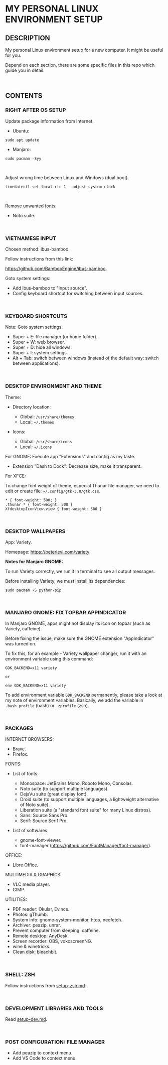 # MY PERSONAL LINUX ENVIRONMENT SETUP

## DESCRIPTION

My personal Linux environment setup for a new computer. It might be useful for you.

Depend on each section, there are some specific files in this repo which guide you in detail.

&nbsp;

## CONTENTS

### RIGHT AFTER OS SETUP

Update package information from Internet.

- Ubuntu:

```shell
sudo apt update
```

- Manjaro:

```shell
sudo pacman -Syy
```

&nbsp;

Adjust wrong time between Linux and Windows (dual boot).

```shell
timedatectl set-local-rtc 1 --adjust-system-clock
```

&nbsp;

Remove unwanted fonts:

- Noto suite.

&nbsp;

### VIETNAMESE INPUT

Chosen method: ibus-bamboo.

Follow instructions from this link:

<https://github.com/BambooEngine/ibus-bamboo>.

Goto system settings:

- Add ibus-bamboo to "input source".
- Config keyboard shortcut for switching between input sources.

&nbsp;

### KEYBOARD SHORTCUTS

Note: Goto system settings.

- Super + E: file manager (or home folder).
- Super + W: web browser.
- Super + D: hide all windows.
- Super + I: system settings.
- Alt + Tab: switch between windows (instead of the default way: switch between applications).

&nbsp;

### DESKTOP ENVIRONMENT AND THEME

Theme:

- Directory location:
  - Global: ```/usr/share/themes```
  - Local: ```~/.themes```

- Icons:
  - Global: ```/usr/share/icons```
  - Local: ```~/.icons```

For GNOME: Execute app "Extensions" and config as my taste.

- Extension "Dash to Dock": Decrease size, make it transparent.

For XFCE:

To change font weight of theme, especial Thunar file manager, we need to edit or create file: ```~/.config/gtk-3.0/gtk.css```.

```text
* { font-weight: 500; }
.thunar * { font-weight: 500 }
XfdesktopIconView.view { font-weight: 500 }
```

&nbsp;

### DESKTOP WALLPAPERS

App: Variety.

Homepage: <https://peterlevi.com/variety>.

**Notes for Manjaro GNOME:**

To run Variety correctly, we run it in terminal to see all output messages.

Before installing Variety, we must install its dependencies:

```shell
sudo pacman -S python-pip
```

&nbsp;

### MANJARO GNOME: FIX TOPBAR APPINDICATOR

In Manjaro GNOME, apps might not display its icon on topbar (such as Variety, caffeine).

Before fixing the issue, make sure the GNOME extension "AppIndicator" was turned on.

To fix this, for an example - Variety wallpaper changer, run it with an environment variable using this command:

```shell
GDK_BACKEND=x11 variety

or

env GDK_BACKEND=x11 variety
```

To add environment variable ```GDK_BACKEND``` permanently, please take a look at my note of environment variables. Basically, we add the variable in ```.bash_profile``` (bash) or ```.zprofile``` (zsh).

&nbsp;

### PACKAGES

INTERNET BROWSERS:

- Brave.
- Firefox.

FONTS:

- List of fonts:
  - Monospace: JetBrains Mono, Roboto Mono, Consolas.
  - Noto suite (to support multiple languages).
  - DejaVu suite (great display font).
  - Droid suite (to support multiple languages, a lightweight alternative of Noto suite).
  - Liberation suite (a "standard font suite" for many Linux distros).
  - Sans: Source Sans Pro.
  - Serif: Source Serif Pro.

- List of softwares:
  - gnome-font-viewer.
  - font-manager (<https://github.com/FontManager/font-manager>).

OFFICE:

- Libre Office.

MULTIMEDIA & GRAPHICS:

- VLC media player.
- GIMP.

UTILITIES:

- PDF reader: Okular, Evince.
- Photos: gThumb.
- System info: gnome-system-monitor, htop, neofetch.
- Archiver: peazip, unrar.
- Prevent computer from sleeping: caffeine.
- Remote desktop: AnyDesk.
- Screen recorder: OBS, vokoscreenNG.
- wine & winetricks.
- Clean disk: bleachbit.

&nbsp;

### SHELL: ZSH

Follow instructions from [setup-zsh.md](setup-zsh.md).

&nbsp;

### DEVELOPMENT LIBRARIES AND TOOLS

Read [setup-dev.md](setup-dev.md).

&nbsp;

### POST CONFIGURATION: FILE MANAGER

- Add peazip to context menu.
- Add VS Code to context menu.
